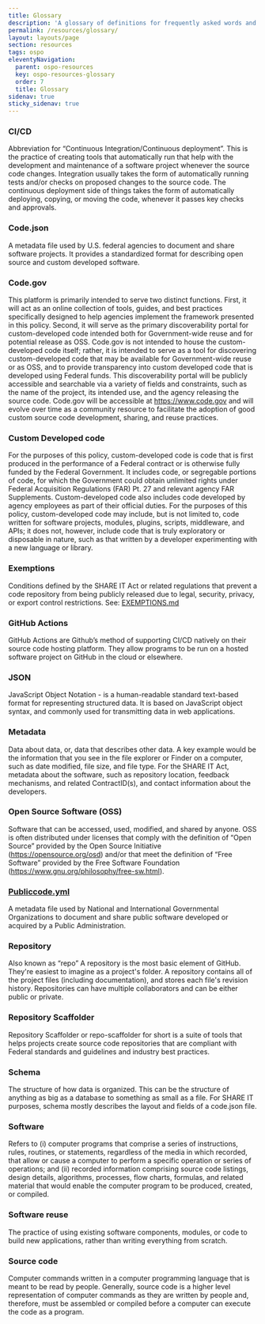 ```yaml
---
title: Glossary
description: 'A glossary of definitions for frequently asked words and phrases'
permalink: /resources/glossary/
layout: layouts/page
section: resources
tags: ospo
eleventyNavigation:
  parent: ospo-resources
  key: ospo-resources-glossary
  order: 7
  title: Glossary
sidenav: true
sticky_sidenav: true
---
```


### CI/CD
Abbreviation for “Continuous Integration/Continuous deployment”. This is the practice of creating tools that automatically run that help with the development and maintenance of a software project whenever the source code changes. Integration usually takes the form of automatically running tests and/or checks on proposed changes to the source code. The continuous deployment side of things takes the form of automatically deploying, copying, or moving the code, whenever it passes key checks and approvals.

### Code.json
A metadata file used by U.S. federal agencies to document and share software projects. It provides a standardized format for describing open source and custom developed software.

### Code.gov
This platform is primarily intended to serve two distinct functions. First, it will act as an online collection of tools, guides, and best practices specifically designed to help agencies implement the framework presented in this policy. Second, it will serve as the primary discoverability portal for custom-developed code intended both for Government-wide reuse and for potential release as OSS. Code.gov is not intended to house the custom-developed code itself; rather, it is intended to serve as a tool for discovering custom-developed code that may be available for Government-wide reuse or as OSS, and to provide transparency into custom developed code that is developed using Federal funds. This discoverability portal will be publicly accessible and searchable via a variety of fields and constraints, such as the name of the project, its intended use, and the agency releasing the source code. Code.gov will be accessible at https://www.code.gov and will evolve over time as a community resource to facilitate the adoption of good custom source code development, sharing, and reuse practices.

### Custom Developed code
For the purposes of this policy, custom-developed code is code that is first produced in the performance of a Federal contract or is otherwise fully funded by the Federal Government. It includes code, or segregable portions of code, for which the Government could obtain unlimited rights under Federal Acquisition Regulations (FAR) Pt. 27 and relevant agency FAR Supplements. Custom-developed code also includes code developed by agency employees as part of their official duties. For the purposes of this policy, custom-developed code may include, but is not limited to, code written for software projects, modules, plugins, scripts, middleware, and APIs; it does not, however, include code that is truly exploratory or disposable in nature, such as that written by a developer experimenting with a new language or library.

### Exemptions
Conditions defined by the SHARE IT Act or related regulations that prevent a code repository from being publicly released due to legal, security, privacy, or export control restrictions. See: [EXEMPTIONS.md](https://github.com/DSACMS/gov-codejson/blob/main/docs/exemptions.md)

### GitHub Actions
GitHub Actions are Github’s method of supporting CI/CD natively on their source code hosting platform. They allow programs to be run on a hosted software project on GitHub in the cloud or elsewhere.

### JSON
JavaScript Object Notation - is a human-readable standard text-based format for representing structured data. It is based on JavaScript object syntax, and commonly used for transmitting data in web applications.

### Metadata
Data about data, or, data that describes other data. A key example would be the information that you see in the file explorer or Finder on a computer, such as date modified, file size, and file type. For the SHARE IT Act, metadata about the software, such as repository location, feedback mechanisms, and related ContractID(s), and contact information about the developers.

### Open Source Software (OSS)
Software that can be accessed, used, modified, and shared by anyone. OSS is often distributed under licenses that comply with the definition of “Open Source” provided by the Open Source Initiative (https://opensource.org/osd) and/or that meet the definition of “Free Software” provided by the Free Software Foundation (https://www.gnu.org/philosophy/free-sw.html).

### [Publiccode.yml](https://yml.publiccode.tools/)
A metadata file used by National and International Governmental Organizations to document and share public software developed or acquired by a Public Administration. 

### Repository
Also known as “repo” A repository is the most basic element of GitHub. They're easiest to imagine as a project's folder. A repository contains all of the project files (including documentation), and stores each file's revision history. Repositories can have multiple collaborators and can be either public or private.

### Repository Scaffolder
Repository Scaffolder or repo-scaffolder for short is a suite of tools that helps projects create source code repositories that are compliant with Federal standards and guidelines and industry best practices.

### Schema
The structure of how data is organized. This can be the structure of anything as big as a database to something as small as a file. For SHARE IT purposes, schema mostly describes the layout and fields of a code.json file.

### Software
Refers to (i) computer programs that comprise a series of instructions, rules, routines, or statements, regardless of the media in which recorded, that allow or cause a computer to perform a specific operation or series of operations; and (ii) recorded information comprising source code listings, design details, algorithms, processes, flow charts, formulas, and related material that would enable the computer program to be produced, created, or compiled.

### Software reuse
The practice of using existing software components, modules, or code to build new applications, rather than writing everything from scratch.
 
### Source code
Computer commands written in a computer programming language that is meant to be read by people. Generally, source code is a higher level representation of computer commands as they are written by people and, therefore, must be assembled or compiled before a computer can execute the code as a program.

